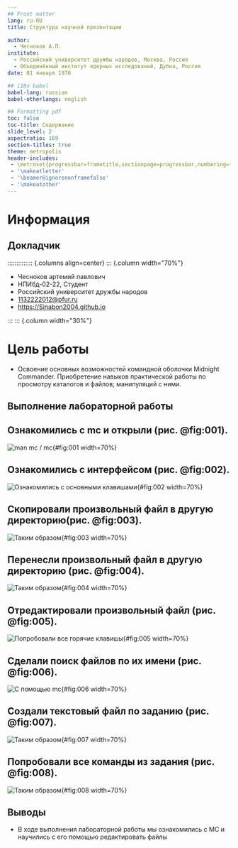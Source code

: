 ```yaml
---
## Front matter
lang: ru-RU
title: Структура научной презентации

author:
  - Чесноков А.П.
institute:
  - Российский университет дружбы народов, Москва, Россия
  - Объединённый институт ядерных исследований, Дубна, Россия
date: 01 января 1970

## i18n babel
babel-lang: russian
babel-otherlangs: english

## Formatting pdf
toc: false
toc-title: Содержание
slide_level: 2
aspectratio: 169
section-titles: true
theme: metropolis
header-includes:
 - \metroset{progressbar=frametitle,sectionpage=progressbar,numbering=fraction}
 - '\makeatletter'
 - '\beamer@ignorenonframefalse'
 - '\makeatother'
---
```


# Информация

## Докладчик

:::::::::::::: {.columns align=center}
::: {.column width="70%"}

  * Чесноков артемий павлович
  * НПИбд-02-22, Студент
  * Российский университет дружбы народов
  * [1132222012@pfur.ru](1132222012@pfur.ru)
  * <https://Sinabon2004.github.io>

:::
::: {.column width="30%"}

# Цель работы

- Освоение основных возможностей командной оболочки Midnight Commander. Приобретение навыков практической работы по просмотру каталогов и файлов; манипуляций
с ними.

## Выполнение лабораторной работы

##  Ознакомились с mc  и открыли (рис. @fig:001).

![man mc /   mc](image/1.png){#fig:001 width=70%}

##  Ознакомились с интерфейсом (рис. @fig:002).

![Ознакомились с основными клавишами](image/2.png){#fig:002 width=70%}

##  Скопировали произвольный файл в другую директорию(рис. @fig:003).

![Таким образом](image/3.png){#fig:003 width=70%}

##  Перенесли произвольный файл в другую директорию (рис. @fig:004).

![Таким образом](image/4.png){#fig:004 width=70%}

##  Отредактировали произвольный файл (рис. @fig:005).

![Попробовали все горячие клавишы](image/5.png){#fig:005 width=70%}

##  Сделали поиск файлов по их имени (рис. @fig:006).

![С помощью mс](image/6.png){#fig:006 width=70%}

##  Создали текстовый файл по заданию (рис. @fig:007).

![Таким образом](image/7.png){#fig:007 width=70%}

##  Попробовали все команды из задания (рис. @fig:008).

![Таким образом](image/8.png){#fig:008 width=70%}

## Выводы

- В ходе выполнения лабораторной работы мы ознакомились с MC и научились с его помощью редактировать файлы
